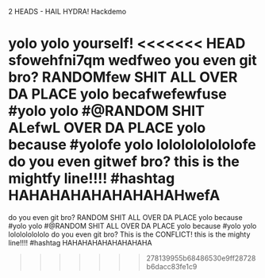 2 HEADS - HAIL HYDRA!
Hackdemo

yolo
yolo yourself!
<<<<<<< HEAD
sfowehfni7qm
wedfweo you even git bro?
RANDOMfew SHIT ALL OVER DA PLACE
yolo becafwefewfuse #yolo yolo
#@RANDOM SHIT ALefwL OVER DA PLACE
yolo because #yolofe yolo
lololololololofe
do you even gitwef bro?
this is the mightfy line!!!! #hashtag
HAHAHAHAHAHAHAHAHwefA
=======
do you even git bro?
RANDOM SHIT ALL OVER DA PLACE
yolo because #yolo yolo
#@RANDOM SHIT ALL OVER DA PLACE
yolo because #yolo yolo
lololololololo
do you even git bro?
This is the CONFLICT!
this is the mighty line!!!! #hashtag
HAHAHAHAHAHAHAHAHA
>>>>>>> 278139955b68486530e9ff28728b6dacc83fe1c9
